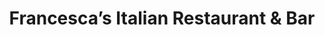 ---
layout: default
title: "Francesca’s Italian Restaurant & Bar"
categories: Bars
rating: "$$$"
description: "Located on the gorgeous calm waters of Havannah Harbour only 30 minutes from Port Vila. Smart casual authentic Italian food using fresh local produce, fish & meat, cold drinks and cocktails at the bar, sun lounges & relaxation massage in private booths.Email: francesca@shantihavannah.com.vu or "
tel: "7719898"
---